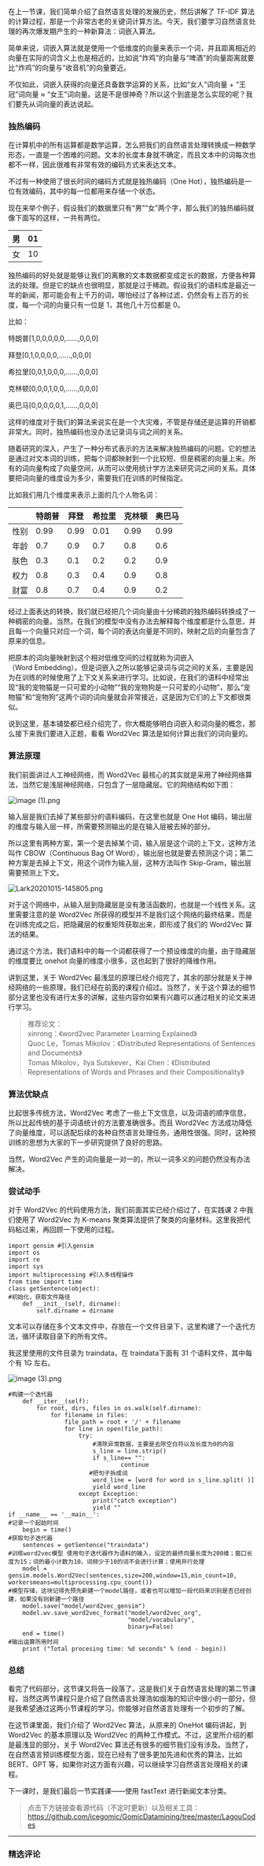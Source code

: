 <p data-nodeid="97406" class="">在上一节课，我们简单介绍了自然语言处理的发展历史，然后讲解了 TF-IDF 算法的计算过程，那是一个非常古老的关键词计算方法。今天，我们要学习自然语言处理的再次爆发期产生的一种新算法：词嵌入算法。</p>
<p data-nodeid="97407">简单来说，词嵌入算法就是使用一个低维度的向量来表示一个词，并且距离相近的向量在实际的词含义上也是相近的，比如说“炸鸡”的向量与“啤酒”的向量距离就要比“炸鸡”的向量与“收音机”的向量要近。</p>
<p data-nodeid="97408">不仅如此，词嵌入获得的向量还具备数学运算的关系，比如“女人”词向量 + “王冠”词向量 ≈ “女王”词向量。这是不是很神奇？所以这个到底是怎么实现的呢？我们要先从词向量的表达说起。</p>
<h3 data-nodeid="97409">独热编码</h3>
<p data-nodeid="97410">在计算机中的所有运算都是数学运算，怎么把我们的自然语言处理转换成一种数学形态，一直是一个困难的问题。文本的长度本身就不确定，而且文本中的词每次也都不一样，因此很难有非常有效的编码方式来表达文本。</p>
<p data-nodeid="97411">不过有一种使用了很长时间的编码方式就是独热编码（One&nbsp;Hot），独热编码是一位有效编码，其中的每一位都用来存储一个状态。</p>
<p data-nodeid="97412">现在来举个例子，假设我们的数据里只有“男”“女”两个字，那么我们的独热编码就像下面写的这样，一共有两位。</p>
<table data-nodeid="97414">
<thead data-nodeid="97415">
<tr data-nodeid="97416">
<th data-org-content="男" data-nodeid="97418">男</th>
<th data-org-content="01" data-nodeid="97419">01</th>
</tr>
</thead>
<tbody data-nodeid="97422">
<tr data-nodeid="97423">
<td data-org-content="女" data-nodeid="97424">女</td>
<td data-org-content="10" data-nodeid="97425">10</td>
</tr>
</tbody>
</table>
<p data-nodeid="97426">独热编码的好处就是能够让我们的离散的文本数据都变成定长的数据，方便各种算法的处理。但是它的缺点也很明显，那就是过于稀疏。假设我们的语料库是最近一年的新闻，那可能会有上千万的词，哪怕经过了各种过滤，仍然会有上百万的长度，每一个词的向量只有一位是 1，其他几十万位都是 0。</p>
<p data-nodeid="97427">比如：</p>
<p data-nodeid="97428">特朗普[1,0,0,0,0,0,……,0,0,0]</p>
<p data-nodeid="97429">拜登[0,1,0,0,0,0,……,0,0,0]</p>
<p data-nodeid="97430">希拉里[0,0,1,0,0,0,……,0,0,0]</p>
<p data-nodeid="97431">克林顿[0,0,0,1,0,0,……,0,0,0]</p>
<p data-nodeid="97432">奥巴马[0,0,0,0,0,1,……,0,0,0]</p>
<p data-nodeid="97433">这样的维度对于我们的算法来说实在是一个大灾难，不管是存储还是运算的开销都非常大。同时，独热编码也没办法记录词与词之间的关系。</p>
<p data-nodeid="97434">随着研究的深入，产生了一种分布式表示的方法来解决独热编码的问题。它的想法是通过对文本词的训练，把每个词都映射到一个比较短、但是稠密的向量上来。所有的词向量构成了向量空间，从而可以使用统计学方法来研究词之间的关系。具体要把词向量的维度设为多少，需要我们在训练的时候指定。</p>
<p data-nodeid="97435">比如我们用几个维度来表示上面的几个人物名词：</p>
<table data-nodeid="97437">
<thead data-nodeid="97438">
<tr data-nodeid="97439">
<th data-nodeid="97441"></th>
<th data-org-content="特朗普" data-nodeid="97442">特朗普</th>
<th data-org-content="拜登" data-nodeid="97443">拜登</th>
<th data-org-content="希拉里" data-nodeid="97444">希拉里</th>
<th data-org-content="克林顿" data-nodeid="97445">克林顿</th>
<th data-org-content="奥巴马" data-nodeid="97446">奥巴马</th>
</tr>
</thead>
<tbody data-nodeid="97453">
<tr data-nodeid="97454">
<td data-org-content="性别" data-nodeid="97455">性别</td>
<td data-org-content="0.99" data-nodeid="97456">0.99</td>
<td data-org-content="0.99" data-nodeid="97457">0.99</td>
<td data-org-content="0.01" data-nodeid="97458">0.01</td>
<td data-org-content="0.99" data-nodeid="97459">0.99</td>
<td data-org-content="0.99" data-nodeid="97460">0.99</td>
</tr>
<tr data-nodeid="97461">
<td data-org-content="年龄" data-nodeid="97462">年龄</td>
<td data-org-content="0.7" data-nodeid="97463">0.7</td>
<td data-org-content="0.9" data-nodeid="97464">0.9</td>
<td data-org-content="0.7" data-nodeid="97465">0.7</td>
<td data-org-content="0.8" data-nodeid="97466">0.8</td>
<td data-org-content="0.6" data-nodeid="97467">0.6</td>
</tr>
<tr data-nodeid="97468">
<td data-org-content="肤色" data-nodeid="97469">肤色</td>
<td data-org-content="0.3" data-nodeid="97470">0.3</td>
<td data-org-content="0.1" data-nodeid="97471">0.1</td>
<td data-org-content="0.2" data-nodeid="97472">0.2</td>
<td data-org-content="0.2" data-nodeid="97473">0.2</td>
<td data-org-content="0.9" data-nodeid="97474">0.9</td>
</tr>
<tr data-nodeid="97475">
<td data-org-content="权力" data-nodeid="97476">权力</td>
<td data-org-content="0.8" data-nodeid="97477">0.8</td>
<td data-org-content="0.3" data-nodeid="97478">0.3</td>
<td data-org-content="0.4" data-nodeid="97479">0.4</td>
<td data-org-content="0.9" data-nodeid="97480">0.9</td>
<td data-org-content="0.8" data-nodeid="97481">0.8</td>
</tr>
<tr data-nodeid="97482">
<td data-org-content="财富" data-nodeid="97483">财富</td>
<td data-org-content="0.8" data-nodeid="97484">0.8</td>
<td data-org-content="0.7" data-nodeid="97485">0.7</td>
<td data-org-content="0.4" data-nodeid="97486">0.4</td>
<td data-org-content="0.9" data-nodeid="97487">0.9</td>
<td data-org-content="0.2" data-nodeid="97488">0.2</td>
</tr>
</tbody>
</table>
<p data-nodeid="97489">经过上面表达的转换，我们就已经把几个词向量由十分稀疏的独热编码转换成了一种稠密的向量。当然，在我们的模型中没有办法去解释每个维度都是什么意思，并且每一个向量只对应一个词，每个词的表达向量是不同的，映射之后的向量包含了原来的信息。</p>
<p data-nodeid="97490">把原本的词向量映射到这个相对低维空间的过程就称为词嵌入（Word&nbsp;Embedding）。但是词嵌入之所以能够记录词与词之间的关系，主要是因为在训练的时候使用了上下文关系来进行学习。比如说，在我们的语料中经常出现“我的宠物猫是一只可爱的小动物”“我的宠物狗是一只可爱的小动物”，那么“宠物猫”和“宠物狗”这两个词的词向量就会非常接近，这是因为它们的上下文都很类似。</p>
<p data-nodeid="97491">说到这里，基本铺垫都已经介绍完了，你大概能够明白词嵌入和词向量的概念，那么接下来我们要进入正题，看看 Word2Vec 算法是如何计算出我们的词向量的。</p>
<h3 data-nodeid="97492">算法原理</h3>
<p data-nodeid="97493">我们前面讲过人工神经网络，而 Word2Vec 最核心的其实就是采用了神经网络算法，当然它是浅层神经网络，只包含了一层隐藏层。它的网络结构如下图：</p>
<p data-nodeid="97494"><img src="https://s0.lgstatic.com/i/image/M00/5D/E5/CgqCHl-FYZyAZ_K1AADjV-Yza68470.png" alt="image (1).png" data-nodeid="97597"></p>
<p data-nodeid="97495">输入层是我们去掉了某些部分的语料编码，在这里也就是 One&nbsp;Hot 编码，输出层的维度与输入层一样，所需要预测输出的是在输入层被去掉的部分。</p>
<p data-nodeid="98086" class="">所以这里有两种方案，第一个是去掉某个词，输入层是这个词的上下文，这种方法叫作 CBOW（Continuous&nbsp;Bag&nbsp;Of&nbsp;Word），输出层也就是要去预测这个词；第二种方案是去掉上下文，用这个词作为输入层，这种方法叫作 Skip-Gram，输出层需要预测上下文。</p>


<p data-nodeid="97497"><img src="https://s0.lgstatic.com/i/image/M00/5E/F0/CgqCHl-H8xmAeUS8AAApBsRNHYA674.png" alt="Lark20201015-145805.png" data-nodeid="97602"></p>
<p data-nodeid="97498">对于这个网络中，从输入层到隐藏层是没有激活函数的，也就是一个线性关系。这里需要注意的是 Word2Vec 所获得的模型并不是我们这个网络的最终结果，而是在训练完成之后，把隐藏层的权重矩阵获取出来，即形成了我们的 Word2Vec 算法的结果。</p>
<p data-nodeid="97499">通过这个方法，我们语料中的每一个词都获得了一个预设维度的向量，由于隐藏层的维度要比 onehot 向量的维度小很多，这也起到了很好的降维作用。</p>
<p data-nodeid="97500">讲到这里，关于 Word2Vec 最浅显的原理已经介绍完了，其余的部分就是关于神经网络的一些原理，我们已经在前面的课程介绍过。当然了，关于这个算法的细节部分这里也没有进行太多的讲解，这些内容你如果有兴趣可以通过相关的论文来进行学习。</p>
<blockquote data-nodeid="97501">
<p data-nodeid="97502">推荐论文：<br>
xinrong：《word2vec Parameter Learning Explained》<br>
Quoc Le，Tomas Mikolov：《Distributed Representations of Sentences and Documents》<br>
Tomas Mikolov，Ilya Sutskever，Kai Chen：《Distributed Representations of Words and Phrases and their Compositionality》</p>
</blockquote>
<h3 data-nodeid="97503">算法优缺点</h3>
<p data-nodeid="97504">比起很多传统方法，Word2Vec 考虑了一些上下文信息，以及词语的顺序信息，所以比起传统的基于词语统计的方法要准确很多。而且 Word2Vec 方法成功降低了向量维度，可以适配后续的各种自然语言处理任务，通用性很强。同时，这种预训练的思想为大家的下一步研究提供了良好的思路。</p>
<p data-nodeid="97505">当然，Word2Vec 产生的词向量是一对一的，所以一词多义的问题仍然没有办法解决。</p>
<h3 data-nodeid="97506">尝试动手</h3>
<p data-nodeid="97507">对于 Word2Vec 的代码使用方法，我们前面其实已经介绍过了，在实践课 2 中我们使用了 Word2Vec 为 K-means 聚类算法提供了聚类的向量材料。这里我把代码粘过来，再回顾一下使用的过程。</p>
<pre class="lang-dart" data-nodeid="97508"><code data-language="dart"><span class="hljs-keyword">import</span> gensim #引入gensim
<span class="hljs-keyword">import</span> os
<span class="hljs-keyword">import</span> re
<span class="hljs-keyword">import</span> sys
<span class="hljs-keyword">import</span> multiprocessing #引入多线程操作
from time <span class="hljs-keyword">import</span> time
<span class="hljs-class"><span class="hljs-keyword">class</span>&nbsp;<span class="hljs-title">getSentence</span>(<span class="hljs-title">object</span>):
#初始化，获取文件路径
&nbsp;&nbsp;&nbsp;&nbsp;<span class="hljs-title">def</span> <span class="hljs-title">__init__</span>(<span class="hljs-title">self</span>, <span class="hljs-title">dirname</span>):
&nbsp;&nbsp;&nbsp;&nbsp;&nbsp;&nbsp;&nbsp;&nbsp;<span class="hljs-title">self</span>.<span class="hljs-title">dirname</span> = <span class="hljs-title">dirname</span>
</span></code></pre>
<p data-nodeid="97509">文本可以存储在多个文本文件中，存放在一个文件目录下，这里构建了一个迭代方法，循环读取目录下的所有文件。</p>
<p data-nodeid="97510">我这里使用的文件目录为 traindata，在 traindata下面有 31 个语料文件，其中每个有 1G 左右。</p>
<p data-nodeid="97511"><img src="https://s0.lgstatic.com/i/image/M00/5D/E6/CgqCHl-FYb6AVeJFAAA0K1jp_z4285.png" alt="image (3).png" data-nodeid="97622"></p>
<pre class="lang-dart" data-nodeid="97512"><code data-language="dart">#构建一个迭代器
&nbsp;&nbsp;&nbsp;&nbsp;def __iter__(self):
&nbsp;&nbsp;&nbsp;&nbsp;&nbsp;&nbsp;&nbsp;&nbsp;<span class="hljs-keyword">for</span> root, dirs, files <span class="hljs-keyword">in</span> os.walk(self.dirname):
&nbsp;&nbsp;&nbsp;&nbsp;&nbsp;&nbsp;&nbsp;&nbsp;&nbsp;&nbsp;&nbsp;&nbsp;<span class="hljs-keyword">for</span> filename <span class="hljs-keyword">in</span> files:
&nbsp;&nbsp;&nbsp;&nbsp;&nbsp;&nbsp;&nbsp;&nbsp;&nbsp;&nbsp;&nbsp;&nbsp;&nbsp;&nbsp;&nbsp;&nbsp;file_path = root + <span class="hljs-string">'/'</span> + filename
&nbsp;&nbsp;&nbsp;&nbsp;&nbsp;&nbsp;&nbsp;&nbsp;&nbsp;&nbsp;&nbsp;&nbsp;&nbsp;&nbsp;&nbsp;&nbsp;<span class="hljs-keyword">for</span> line <span class="hljs-keyword">in</span> open(file_path):
&nbsp;&nbsp;&nbsp;&nbsp;&nbsp;&nbsp;&nbsp;&nbsp;&nbsp;&nbsp;&nbsp;&nbsp;&nbsp;&nbsp;&nbsp;&nbsp;&nbsp;&nbsp;&nbsp;&nbsp;<span class="hljs-keyword">try</span>:
&nbsp;&nbsp; &nbsp;&nbsp;&nbsp; &nbsp;&nbsp;&nbsp; &nbsp;&nbsp;&nbsp; &nbsp;&nbsp;&nbsp; &nbsp;&nbsp; &nbsp; #清除异常数据，主要是去除空白符以及长度为<span class="hljs-number">0</span>的内容
&nbsp;&nbsp;&nbsp;&nbsp;&nbsp;&nbsp;&nbsp;&nbsp;&nbsp;&nbsp;&nbsp;&nbsp;&nbsp;&nbsp;&nbsp;&nbsp;&nbsp;&nbsp;&nbsp;&nbsp;&nbsp;&nbsp;&nbsp;&nbsp;s_line = line.strip()
&nbsp;&nbsp;&nbsp;&nbsp;&nbsp;&nbsp;&nbsp;&nbsp;&nbsp;&nbsp;&nbsp;&nbsp;&nbsp;&nbsp;&nbsp;&nbsp;&nbsp;&nbsp;&nbsp;&nbsp;&nbsp;&nbsp;&nbsp;&nbsp;<span class="hljs-keyword">if</span> s_line== <span class="hljs-string">""</span>:
&nbsp;&nbsp;&nbsp;&nbsp;&nbsp;&nbsp;&nbsp;&nbsp;&nbsp;&nbsp;&nbsp;&nbsp;&nbsp;&nbsp;&nbsp;&nbsp;&nbsp;&nbsp;&nbsp;&nbsp;&nbsp;&nbsp;&nbsp;&nbsp;&nbsp;&nbsp;&nbsp;&nbsp;&nbsp;&nbsp;&nbsp;&nbsp;<span class="hljs-keyword">continue</span>
&nbsp; &nbsp; &nbsp; &nbsp; &nbsp; &nbsp; &nbsp; &nbsp; &nbsp; &nbsp; &nbsp; &nbsp;#把句子拆成词
&nbsp;&nbsp;&nbsp;&nbsp;&nbsp;&nbsp;&nbsp;&nbsp;&nbsp;&nbsp;&nbsp;&nbsp;&nbsp;&nbsp;&nbsp;&nbsp;&nbsp;&nbsp;&nbsp;&nbsp;&nbsp;&nbsp;&nbsp;&nbsp;word_line = [word <span class="hljs-keyword">for</span> word <span class="hljs-keyword">in</span> s_line.split( )]
&nbsp;&nbsp;&nbsp;&nbsp;&nbsp;&nbsp;&nbsp;&nbsp;&nbsp;&nbsp;&nbsp;&nbsp;&nbsp;&nbsp;&nbsp;&nbsp;&nbsp;&nbsp;&nbsp;&nbsp;&nbsp;&nbsp;&nbsp;&nbsp;<span class="hljs-keyword">yield</span> word_line
&nbsp;&nbsp;&nbsp;&nbsp;&nbsp;&nbsp;&nbsp;&nbsp;&nbsp;&nbsp;&nbsp;&nbsp;&nbsp;&nbsp;&nbsp;&nbsp;&nbsp;&nbsp;&nbsp;&nbsp;except Exception:
&nbsp;&nbsp;&nbsp;&nbsp;&nbsp;&nbsp;&nbsp;&nbsp;&nbsp;&nbsp;&nbsp;&nbsp;&nbsp;&nbsp;&nbsp;&nbsp;&nbsp;&nbsp;&nbsp;&nbsp;&nbsp;&nbsp;&nbsp;&nbsp;<span class="hljs-built_in">print</span>(<span class="hljs-string">"catch exception"</span>)
&nbsp;&nbsp;&nbsp;&nbsp;&nbsp;&nbsp;&nbsp;&nbsp;&nbsp;&nbsp;&nbsp;&nbsp;&nbsp;&nbsp;&nbsp;&nbsp;&nbsp;&nbsp;&nbsp;&nbsp;&nbsp;&nbsp;&nbsp;&nbsp;<span class="hljs-keyword">yield</span> <span class="hljs-string">""</span>
<span class="hljs-keyword">if</span> __name__ == <span class="hljs-string">'__main__'</span>:
#记录一个起始时间
&nbsp;&nbsp;&nbsp;&nbsp;begin = time()
#获取句子迭代器
&nbsp;&nbsp;&nbsp;&nbsp;sentences = getSentence(<span class="hljs-string">"traindata"</span>)
#训练word2vec模型&nbsp;使用句子迭代器作为语料的输入，设定的最终向量长度为<span class="hljs-number">200</span>维；窗口长度为<span class="hljs-number">15</span>；词的最小计数为<span class="hljs-number">10</span>，词频少于<span class="hljs-number">10</span>的词不会进行计算；使用并行处理
&nbsp;&nbsp;&nbsp;&nbsp;model = gensim.models.Word2Vec(sentences,size=<span class="hljs-number">200</span>,<span class="hljs-built_in">window</span>=<span class="hljs-number">15</span>,min_count=<span class="hljs-number">10</span>, workersmeans=multiprocessing.cpu_count())
#模型存储，这块记得先预先新建一个model路径，或者也可以增加一段代码来识别是否已经创建，如果没有则新建一个路径
&nbsp;&nbsp;&nbsp;&nbsp;model.save(<span class="hljs-string">"model/word2vec_gensim"</span>)
&nbsp;&nbsp;&nbsp;&nbsp;model.wv.save_word2vec_format(<span class="hljs-string">"model/word2vec_org"</span>,
&nbsp;&nbsp;&nbsp;&nbsp;&nbsp;&nbsp;&nbsp;&nbsp;&nbsp;&nbsp;&nbsp;&nbsp;&nbsp;&nbsp;&nbsp;&nbsp;&nbsp;&nbsp;&nbsp;&nbsp;&nbsp;&nbsp;&nbsp;&nbsp;&nbsp;&nbsp;&nbsp;&nbsp;&nbsp;&nbsp;&nbsp;&nbsp;&nbsp;&nbsp;<span class="hljs-string">"model/vocabulary"</span>,
&nbsp;&nbsp;&nbsp;&nbsp;&nbsp;&nbsp;&nbsp;&nbsp;&nbsp;&nbsp;&nbsp;&nbsp;&nbsp;&nbsp;&nbsp;&nbsp;&nbsp;&nbsp;&nbsp;&nbsp;&nbsp;&nbsp;&nbsp;&nbsp;&nbsp;&nbsp;&nbsp;&nbsp;&nbsp;&nbsp;&nbsp;&nbsp;&nbsp;&nbsp;binary=False)
&nbsp;&nbsp;&nbsp;&nbsp;end = time()
#输出运算所用时间
&nbsp;&nbsp;&nbsp;&nbsp;<span class="hljs-built_in">print</span> (<span class="hljs-string">"Total procesing time: %d seconds"</span> % (end - begin))
</code></pre>
<h3 data-nodeid="97513">总结</h3>
<p data-nodeid="97514">看完了代码部分，这节课又将告一段落了。这是我们关于自然语言处理的第二节课程，当然这两节课程只是介绍了自然语言处理浩如烟海的知识中很小的一部分，但是我希望通过这两小节课程的学习，你能够对自然语言处理有一个初步的了解。</p>
<p data-nodeid="97515">在这节课里面，我们介绍了 Word2Vec 算法，从原来的 OneHot 编码讲起，到 Word2Vec 的基本原理以及 Word2Vec 的两种工作模式。不过，这里所介绍的都是最浅显的部分，关于 Word2Vec 算法还有很多的细节我们没有涉及。当然了，在自然语言预训练模型方面，现在已经有了很多更加先进和优秀的算法，比如 BERT、GPT 等，如果你对这方面有兴趣，可以继续学习自然语言处理相关的课程。</p>
<p data-nodeid="97516">下一课时，是我们最后一节实践课——使用 fastText 进行新闻文本分类。</p>
<blockquote data-nodeid="97517">
<p data-nodeid="97518" class="">点击下方链接查看源代码（不定时更新）以及相关工具：<br>
<a href="https://github.com/icegomic/GomicDatamining/tree/master/LagouCodes" data-nodeid="97631">https://github.com/icegomic/GomicDatamining/tree/master/LagouCodes</a></p>
</blockquote>

---

### 精选评论


